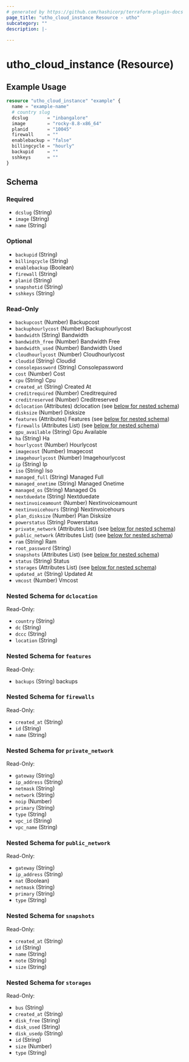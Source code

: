 ```yaml
---
# generated by https://github.com/hashicorp/terraform-plugin-docs
page_title: "utho_cloud_instance Resource - utho"
subcategory: ""
description: |-
  
---
```


# utho_cloud_instance (Resource)



## Example Usage

```terraform
resource "utho_cloud_instance" "example" {
  name = "example-name"
  # country slug
  dcslug       = "inbangalore"
  image        = "rocky-8.8-x86_64"
  planid       = "10045"
  firewall     = ""
  enablebackup = "false"
  billingcycle = "hourly"
  backupid     = ""
  sshkeys      = ""
}
```

<!-- schema generated by tfplugindocs -->
## Schema

### Required

- `dcslug` (String)
- `image` (String)
- `name` (String)

### Optional

- `backupid` (String)
- `billingcycle` (String)
- `enablebackup` (Boolean)
- `firewall` (String)
- `planid` (String)
- `snapshotid` (String)
- `sshkeys` (String)

### Read-Only

- `backupcost` (Number) Backupcost
- `backuphourlycost` (Number) Backuphourlycost
- `bandwidth` (String) Bandwidth
- `bandwidth_free` (Number) Bandwidth Free
- `bandwidth_used` (Number) Bandwidth Used
- `cloudhourlycost` (Number) Cloudhourlycost
- `cloudid` (String) Cloudid
- `consolepassword` (String) Consolepassword
- `cost` (Number) Cost
- `cpu` (String) Cpu
- `created_at` (String) Created At
- `creditrequired` (Number) Creditrequired
- `creditreserved` (Number) Creditreserved
- `dclocation` (Attributes) dclocation (see [below for nested schema](#nestedatt--dclocation))
- `disksize` (Number) Disksize
- `features` (Attributes) Features (see [below for nested schema](#nestedatt--features))
- `firewalls` (Attributes List) (see [below for nested schema](#nestedatt--firewalls))
- `gpu_available` (String) Gpu Available
- `ha` (String) Ha
- `hourlycost` (Number) Hourlycost
- `imagecost` (Number) Imagecost
- `imagehourlycost` (Number) Imagehourlycost
- `ip` (String) Ip
- `iso` (String) Iso
- `managed_full` (String) Managed Full
- `managed_onetime` (String) Managed Onetime
- `managed_os` (String) Managed Os
- `nextduedate` (String) Nextduedate
- `nextinvoiceamount` (Number) Nextinvoiceamount
- `nextinvoicehours` (String) Nextinvoicehours
- `plan_disksize` (Number) Plan Disksize
- `powerstatus` (String) Powerstatus
- `private_network` (Attributes List) (see [below for nested schema](#nestedatt--private_network))
- `public_network` (Attributes List) (see [below for nested schema](#nestedatt--public_network))
- `ram` (String) Ram
- `root_password` (String)
- `snapshots` (Attributes List) (see [below for nested schema](#nestedatt--snapshots))
- `status` (String) Status
- `storages` (Attributes List) (see [below for nested schema](#nestedatt--storages))
- `updated_at` (String) Updated At
- `vmcost` (Number) Vmcost

<a id="nestedatt--dclocation"></a>
### Nested Schema for `dclocation`

Read-Only:

- `country` (String)
- `dc` (String)
- `dccc` (String)
- `location` (String)


<a id="nestedatt--features"></a>
### Nested Schema for `features`

Read-Only:

- `backups` (String) backups


<a id="nestedatt--firewalls"></a>
### Nested Schema for `firewalls`

Read-Only:

- `created_at` (String)
- `id` (String)
- `name` (String)


<a id="nestedatt--private_network"></a>
### Nested Schema for `private_network`

Read-Only:

- `gateway` (String)
- `ip_address` (String)
- `netmask` (String)
- `network` (String)
- `noip` (Number)
- `primary` (String)
- `type` (String)
- `vpc_id` (String)
- `vpc_name` (String)


<a id="nestedatt--public_network"></a>
### Nested Schema for `public_network`

Read-Only:

- `gateway` (String)
- `ip_address` (String)
- `nat` (Boolean)
- `netmask` (String)
- `primary` (String)
- `type` (String)


<a id="nestedatt--snapshots"></a>
### Nested Schema for `snapshots`

Read-Only:

- `created_at` (String)
- `id` (String)
- `name` (String)
- `note` (String)
- `size` (String)


<a id="nestedatt--storages"></a>
### Nested Schema for `storages`

Read-Only:

- `bus` (String)
- `created_at` (String)
- `disk_free` (String)
- `disk_used` (String)
- `disk_usedp` (String)
- `id` (String)
- `size` (Number)
- `type` (String)
